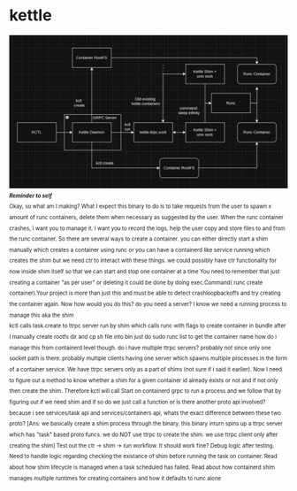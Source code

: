 # kettle
![image](https://raw.githubusercontent.com/rahulk789/kettle/refs/heads/main/assets/kettle.png)
<sup><sub>
___Reminder to self___  
Okay, so what am I making? What I expect this binary to do is to take requests from the user to spawn x amount of runc containers, delete them when necessary as suggested by the user. When the runc container crashes, I want you to manage it. I want you to record the logs, help the user copy and store files to and from the runc container.
So there are several ways to create a container. you can either directly start a shim manually which creates a container using runc or you can have a containerd like service running which creates the shim but we need ctr to interact with these things. we could possibly have ctr functionality for now inside shim itself so that we can start and stop one container at a time
You need to remember that just creating a container "as per user" or deleting it could be done by doing exec.Command( runc create container).Your project is more than just this and must be able to detect crashloopbackoffs and try creating the container again.
Now how would you do this? do you need a server? I know we need a running process to manage this aka the shim  
kctl calls task.create to ttrpc server run by shim which calls runc with flags to create container in bundle after I manually create rootfs dir and cp sh file into bin
just do sudo runc list to get the container name
how do i manage this from containerd level though. do i have multiple ttrpc servers? probably not since only one socket path is there. probably multiple clients having one server which spawns multiple processes in the form of a container service.
We have ttrpc servers only as a  part of shims (not sure if i said it earlier). Now I need to figure out a method to know whether a shim for a given container id already exists or not and if not only then create the shim. Therefore kctl will call Start on containerd grpc to run a process and we follow that by figuring out if we need shim and if so do we just call a function or is there another proto api involved? because i see services/task api and services/containers api, whats the exact difference between these two proto? [Ans: we basically create a shim process through the binary. this binary inturn spins up a ttrpc server which has "task" based proto funcs. we do NOT use ttrpc to create the shim. we use ttrpc client only after creating the shim]
Test out the ctr -> shim -> run workflow. It should work fine? Debug logic after testing. Need to handle logic regarding checking the existance of shim before running the task on container. Read about how shim lifecycle is managed when a task scheduled has failed. Read about how containerd shim manages multiple runtimes for creating containers and how it defaults to runc alone 
